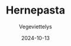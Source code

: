 ---
title: "Hernepasta"
image: "https://vegaanibotti.lauravuo.me/2024/10/2024-10-13_small.png"
date: 2024-10-13
receipt_url: "https://vegeviettelys.fi/hernepasta/"
author: "Vegeviettelys"
---